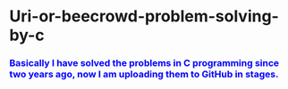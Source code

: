 # Uri-or-beecrowd-problem-solving-by-c

<h3 style="color:blue;">Basically I have solved the problems in C programming since two years ago,
now I am uploading them to GitHub in stages.</h3>

